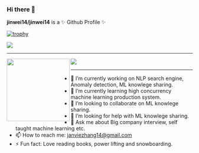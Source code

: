 ### Hi there 👋


**jinwei14/jinwei14** is a ✨ Github Profile ✨  


[![trophy](https://github-profile-trophy.vercel.app/?username=jinwei14&row=1&theme=onedark)](https://github.com/ryo-ma/github-profile-trophy)

<a href="https://github.com/sponsors/jinwei14">
  <img src="https://img.shields.io/static/v1?label=Sponsor&message=%E2%9D%A4&logo=GitHub&color=ff69b4"/> 
</a>

---

<div>
  <img height="170" align="left" src="https://github-readme-stats.vercel.app/api?username=jinwei14&count_private=true&include_all_commits=true" />
  <img src="https://github-readme-stats.vercel.app/api/top-langs/?username=jinwei14&layout=compact" />
</div>

---
- 🔭 I’m currently working on NLP search engine, Anomaly detection, ML knowlege sharing.
- 🌱 I’m currently learning high concurrency machine learning production system.
- 👯 I’m looking to collaborate on ML knowlege sharing.
- 🤔 I’m looking for help with ML knowlege sharing.
- 💬 Ask me about Big company interview, self taught machine learning etc.
- 📫 How to reach me: janviezhang14@gmail.com
- ⚡ Fun fact: Love reading books, power lifting and snowboarding.

